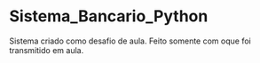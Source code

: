 # Sistema_Bancario_Python
Sistema criado como desafio de aula.
Feito somente com oque foi transmitido em aula.
